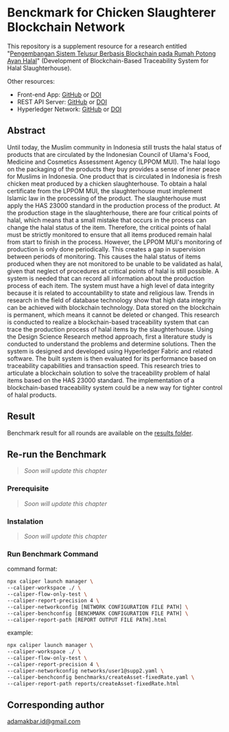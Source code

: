 # Benckmark for Chicken Slaughterer Blockchain Network

This repository is a supplement resource for a research entitled "[Pengembangan Sistem Telusur Berbasis Blockchain pada Rumah Potong Ayan Halal](https://repository.its.ac.id/97209/)" (Development of Blockchain-Based Traceability System for Halal Slaughterhouse).

Other resources:

- Front-end App: [GitHub](https://github.com/sensasi-delight/csts) or [DOI](https://doi.org/10.5281/zenodo.7392664)
- REST API Server: [GitHub](https://github.com/sensasi-delight/csbn-rest-api) or [DOI](https://doi.org/10.5281/zenodo.7394418)
- Hyperledger Network: [GitHub](https://github.com/sensasi-delight/csbn-network) or [DOI](https://doi.org/10.5281/zenodo.7401750)

## Abstract

Until today, the Muslim community in Indonesia still trusts the halal status of products that are circulated by the Indonesian Council of Ulama's Food, Medicine and Cosmetics Assessment Agency (LPPOM MUI). The halal logo on the packaging of the products they buy provides a sense of inner peace for Muslims in Indonesia. One product that is circulated in Indonesia is fresh chicken meat produced by a chicken slaughterhouse. To obtain a halal certificate from the LPPOM MUI, the slaughterhouse must implement Islamic law in the processing of the product. The slaughterhouse must apply the HAS 23000 standard in the production process of the product. At the production stage in the slaughterhouse, there are four critical points of halal, which means that a small mistake that occurs in the process can change the halal status of the item. Therefore, the critical points of halal must be strictly monitored to ensure that all items produced remain halal from start to finish in the process. However, the LPPOM MUI's monitoring of production is only done periodically. This creates a gap in supervision between periods of monitoring. This causes the halal status of items produced when they are not monitored to be unable to be validated as halal, given that neglect of procedures at critical points of halal is still possible. A system is needed that can record all information about the production process of each item. The system must have a high level of data integrity because it is related to accountability to state and religious law. Trends in research in the field of database technology show that high data integrity can be achieved with blockchain technology. Data stored on the blockchain is permanent, which means it cannot be deleted or changed. This research is conducted to realize a blockchain-based traceability system that can trace the production process of halal items by the slaughterhouse. Using the Design Science Research method approach, first a literature study is conducted to understand the problems and determine solutions. Then the system is designed and developed using Hyperledger Fabric and related software. The built system is then evaluated for its performance based on traceability capabilities and transaction speed. This research tries to articulate a blockchain solution to solve the traceability problem of halal items based on the HAS 23000 standard. The implementation of a blockchain-based traceability system could be a new way for tighter control of halal products.



## Result

Benchmark result for all rounds are available on the [results folder](tree/v1.0.0/results).

## Re-run the Benchmark

> *Soon will update this chapter*

### Prerequisite

> *Soon will update this chapter*

### Instalation

> *Soon will update this chapter*

### Run Benchmark Command

command format:

```bash
npx caliper launch manager \
--caliper-workspace ./ \
--caliper-flow-only-test \
--caliper-report-precision 4 \
--caliper-networkconfig [NETWORK CONFIGURATION FILE PATH] \
--caliper-benchconfig [BENCHMARK CONFIGURATION FILE PATH] \
--caliper-report-path [REPORT OUTPUT FILE PATH].html
```

example:

```bash
npx caliper launch manager \
--caliper-workspace ./ \
--caliper-flow-only-test \
--caliper-report-precision 4 \
--caliper-networkconfig networks/user1@supp2.yaml \
--caliper-benchconfig benchmarks/createAsset-fixedRate.yaml \
--caliper-report-path reports/createAsset-fixedRate.html
```

## Corresponding author

[adamakbar.id@gmail.com](mailto:adamakbar.id@gmail.com?subject=[GiHub]%20CSTS)
